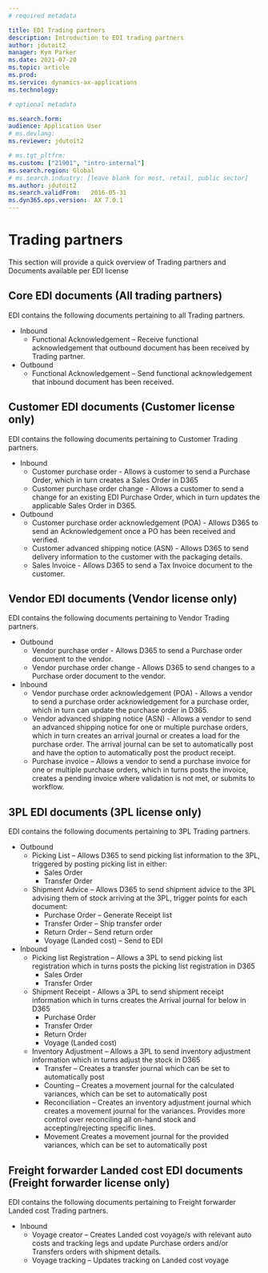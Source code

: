 ```yaml
---
# required metadata

title: EDI Trading partners
description: Introduction to EDI trading partners
author: jdutoit2
manager: Kym Parker
ms.date: 2021-07-20
ms.topic: article
ms.prod: 
ms.service: dynamics-ax-applications
ms.technology: 

# optional metadata

ms.search.form:  
audience: Application User
# ms.devlang: 
ms.reviewer: jdutoit2

# ms.tgt_pltfrm: 
ms.custom: ["21901", "intro-internal"]
ms.search.region: Global
# ms.search.industry: [leave blank for most, retail, public sector]
ms.author: jdutoit2
ms.search.validFrom:   2016-05-31
ms.dyn365.ops.version:  AX 7.0.1
---
```


# Trading partners
This section will provide a quick overview of Trading partners and Documents available per EDI license

## Core EDI documents (All trading partners)

EDI contains the following documents pertaining to all Trading partners.
- Inbound
	- Functional Acknowledgement – Receive functional acknowledgement that outbound document has been received by Trading partner.
- Outbound
	- Functional Acknowledgement – Send functional acknowledgement that inbound document has been received.

## Customer EDI documents (Customer license only)

EDI contains the following documents pertaining to Customer Trading partners.
- Inbound
	- Customer purchase order - Allows a customer to send a Purchase Order, which in turn creates a Sales Order in D365
	- Customer purchase order change - Allows a customer to send a change for an existing EDI Purchase Order, which in turn updates the applicable Sales Order in D365.
- Outbound
	- Customer purchase order acknowledgement (POA) - Allows D365 to send an Acknowledgement once a PO has been received and verified.
	- Customer advanced shipping notice (ASN) - Allows D365 to send delivery information to the customer with the packaging details.
	- Sales Invoice - Allows D365 to send a Tax Invoice document to the customer.

## Vendor EDI documents (Vendor license only)

EDI contains the following documents pertaining to Vendor Trading partners.
- Outbound
	- Vendor purchase order - Allows D365 to send a Purchase order document to the vendor.
	- Vendor purchase order change - Allows D365 to send changes to a Purchase order document to the vendor.
- Inbound
	- Vendor purchase order acknowledgement (POA) - Allows a vendor to send a purchase order acknowledgement for a purchase order, which in turn can update the purchase order in D365.
	- Vendor advanced shipping notice (ASN) - Allows a vendor to send an advanced shipping notice for one or multiple purchase orders, which in turn creates an arrival journal or creates a load for the purchase order. The arrival journal can be set to automatically post and have the option to automatically post the product receipt.
	- Purchase invoice – Allows a vendor to send a purchase invoice for one or multiple purchase orders, which in turns posts the invoice, creates a pending invoice where validation is not met, or submits to workflow.

## 3PL EDI documents (3PL license only)

EDI contains the following documents pertaining to 3PL Trading partners.
- Outbound
	- Picking List – Allows D365 to send picking list information to the 3PL, triggered by posting picking list in either:
		- Sales Order
		- Transfer Order
	- Shipment Advice – Allows D365 to send shipment advice to the 3PL advising them of stock arriving at the 3PL, trigger points for each document:
		- Purchase Order – Generate Receipt list
		- Transfer Order – Ship transfer order
		- Return Order – Send return order
		- Voyage (Landed cost) – Send to EDI
- Inbound
	- Picking list Registration – Allows a 3PL to send picking list registration which in turns posts the picking list registration in D365
		- Sales Order
		- Transfer Order
	- Shipment Receipt - Allows a 3PL to send shipment receipt information which in turns creates the Arrival journal for below in D365
		- Purchase Order
		- Transfer Order
		- Return Order
		- Voyage (Landed cost)
	- Inventory Adjustment – Allows a 3PL to send inventory adjustment information which in turns adjust the stock in D365
		- Transfer – Creates a transfer journal which can be set to automatically post
		- Counting – Creates a movement journal for the calculated variances, which can be set to automatically post
		- Reconciliation – Creates an inventory adjustment journal which creates a movement journal for the variances. Provides more control over reconciling all on-hand stock and accepting/rejecting specific lines.
		- Movement Creates a movement journal for the provided variances, which can be set to automatically post

## Freight forwarder Landed cost EDI documents (Freight forwarder license only)

EDI contains the following documents pertaining to Freight forwarder Landed cost Trading partners.
- Inbound
	- Voyage creator – Creates Landed cost voyage/s with relevant auto costs and tracking legs and update Purchase orders and/or Transfers orders with shipment details.
	- Voyage tracking – Updates tracking on Landed cost voyage

